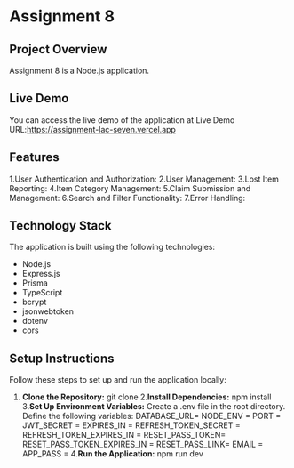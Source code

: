 # Assignment 8

## Project Overview

Assignment 8 is a Node.js application.

## Live Demo

You can access the live demo of the application at Live Demo URL:https://assignment-lac-seven.vercel.app

## Features
1.User Authentication and Authorization:
2.User Management:
3.Lost Item Reporting:
4.Item Category Management:
5.Claim Submission and Management:
6.Search and Filter Functionality:
7.Error Handling:
## Technology Stack
The application is built using the following technologies:
- Node.js
- Express.js
- Prisma
- TypeScript
- bcrypt
- jsonwebtoken
- dotenv
- cors

## Setup Instructions

Follow these steps to set up and run the application locally:

1. **Clone the Repository:**
   git clone <repository-url>
2.**Install Dependencies:**
   npm install
3.**Set Up Environment Variables:**
   Create a .env file in the root directory.
   Define the following variables:
DATABASE_URL=
NODE_ENV = 
PORT = 
JWT_SECRET = 
EXPIRES_IN = 
REFRESH_TOKEN_SECRET = 
REFRESH_TOKEN_EXPIRES_IN = 
RESET_PASS_TOKEN=
RESET_PASS_TOKEN_EXPIRES_IN = 
RESET_PASS_LINK=
EMAIL = 
APP_PASS = 
4.**Run the Application:**
   npm run dev
